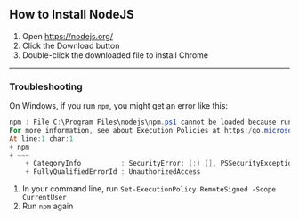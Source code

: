 ## How to Install NodeJS
1. Open https://nodejs.org/
2. Click the Download button
3. Double-click the downloaded file to install Chrome

---

### Troubleshooting
On Windows, if you run `npm`, you might get an error like this:
```powershell
npm : File C:\Program Files\nodejs\npm.ps1 cannot be loaded because running scripts is disabled on this system.
For more information, see about_Execution_Policies at https:/go.microsoft.com/fwlink/?LinkID=135170.
At line:1 char:1
+ npm
+ ~~~
    + CategoryInfo          : SecurityError: (:) [], PSSecurityException
    + FullyQualifiedErrorId : UnauthorizedAccess
```
1. In your command line, run `Set-ExecutionPolicy RemoteSigned -Scope CurrentUser`
2. Run `npm` again
